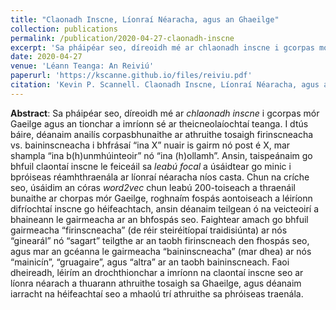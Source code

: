 ```yaml
---
title: "Claonadh Inscne, Líonraí Néaracha, agus an Ghaeilge"
collection: publications
permalink: /publication/2020-04-27-claonadh-inscne
excerpt: 'Sa pháipéar seo, díreoidh mé ar chlaonadh inscne i gcorpas mór Gaeilge agus an tionchar a imríonn sé ar theicneolaíochtaí teanga.'
date: 2020-04-27
venue: 'Léann Teanga: An Reiviú'
paperurl: 'https://kscanne.github.io/files/reiviu.pdf'
citation: 'Kevin P. Scannell. Claonadh Inscne, Líonraí Néaracha, agus an Ghaeilge. <i>Léann Teanga: An Reiviú</i>, 8:159–170, 2020.'
---
```


**Abstract**: Sa pháipéar seo, díreoidh mé ar *chlaonadh inscne* i gcorpas mór Gaeilge agus an tionchar a imríonn sé ar theicneolaíochtaí teanga. I dtús báire, déanaim anailís corpasbhunaithe ar athruithe tosaigh firinscneacha vs. baininscneacha i bhfrásaí “ina X” nuair is gairm nó post é X, mar shampla “ina b(h)unmhúinteoir” nó “ina (h)ollamh”. Ansin, taispeánaim go bhfuil claontaí inscne le feiceáil sa *leabú focal* a úsáidtear go minic i bpróiseas réamhthraenála ar líonraí néaracha níos casta. Chun na críche seo, úsáidim an córas *word2vec* chun leabú 200-toiseach a thraenáil bunaithe ar chorpas mór Gaeilge, roghnaím fospás aontoiseach a léiríonn difríochtaí inscne go héifeachtach, ansin déanaim teilgean ó na veicteoirí a bhaineann le gairmeacha ar an bhfospás seo. Faightear amach go bhfuil gairmeacha “firinscneacha” (de réir steiréitíopaí traidisiúnta) ar nós “ginearál” nó “sagart” teilgthe ar an taobh firinscneach den fhospás seo, agus mar an gcéanna le gairmeacha “baininscneacha” (mar dhea) ar nós “mainicín”, “gruagaire”, agus “altra” ar an taobh baininscneach. Faoi dheireadh, léirím an drochthionchar a imríonn na claontaí inscne seo ar líonra néarach a thuarann athruithe tosaigh sa Ghaeilge, agus déanaim iarracht na héifeachtaí seo a mhaolú trí athruithe sa phróiseas traenála.
